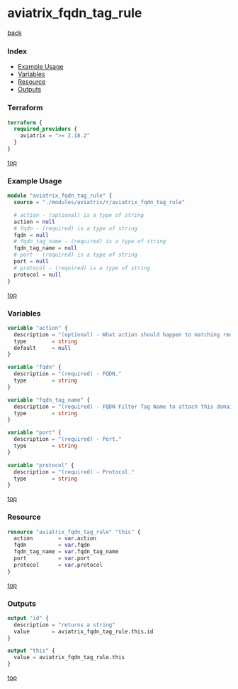# aviatrix_fqdn_tag_rule

[back](../aviatrix.md)

### Index

- [Example Usage](#example-usage)
- [Variables](#variables)
- [Resource](#resource)
- [Outputs](#outputs)

### Terraform

```terraform
terraform {
  required_providers {
    aviatrix = ">= 2.18.2"
  }
}
```

[top](#index)

### Example Usage

```terraform
module "aviatrix_fqdn_tag_rule" {
  source = "./modules/aviatrix/r/aviatrix_fqdn_tag_rule"

  # action - (optional) is a type of string
  action = null
  # fqdn - (required) is a type of string
  fqdn = null
  # fqdn_tag_name - (required) is a type of string
  fqdn_tag_name = null
  # port - (required) is a type of string
  port = null
  # protocol - (required) is a type of string
  protocol = null
}
```

[top](#index)

### Variables

```terraform
variable "action" {
  description = "(optional) - What action should happen to matching requests. Possible values are: 'Base Policy', 'Allow' or 'Deny'. Defaults to 'Base Policy' if no value is provided."
  type        = string
  default     = null
}

variable "fqdn" {
  description = "(required) - FQDN."
  type        = string
}

variable "fqdn_tag_name" {
  description = "(required) - FQDN Filter Tag Name to attach this domain."
  type        = string
}

variable "port" {
  description = "(required) - Port."
  type        = string
}

variable "protocol" {
  description = "(required) - Protocol."
  type        = string
}
```

[top](#index)

### Resource

```terraform
resource "aviatrix_fqdn_tag_rule" "this" {
  action        = var.action
  fqdn          = var.fqdn
  fqdn_tag_name = var.fqdn_tag_name
  port          = var.port
  protocol      = var.protocol
}
```

[top](#index)

### Outputs

```terraform
output "id" {
  description = "returns a string"
  value       = aviatrix_fqdn_tag_rule.this.id
}

output "this" {
  value = aviatrix_fqdn_tag_rule.this
}
```

[top](#index)